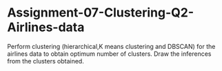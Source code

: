 # Assignment-07-Clustering-Q2-Airlines-data
Perform clustering (hierarchical,K means clustering and DBSCAN) for the airlines data to obtain optimum number of clusters. Draw the inferences from the clusters obtained.
